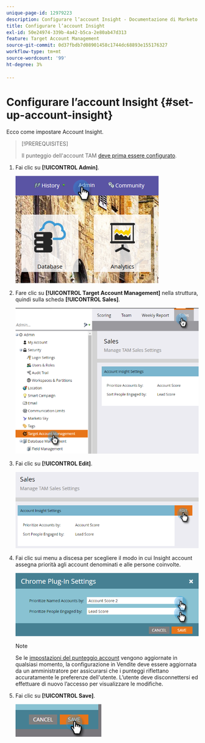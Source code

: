 ```yaml
---
unique-page-id: 12979223
description: Configurare l’account Insight - Documentazione di Marketo - Documentazione del prodotto
title: Configurare l’account Insight
exl-id: 50e24974-339b-4a42-b5ca-2e80ab47d313
feature: Target Account Management
source-git-commit: 0d37fbdb7d08901458c1744dc68893e155176327
workflow-type: tm+mt
source-wordcount: '99'
ht-degree: 3%

---
```


# Configurare l’account Insight {#set-up-account-insight}

Ecco come impostare Account Insight.

>[!PREREQUISITES]
>
>Il punteggio dell&#39;account TAM [ deve prima essere configurato](/help/marketo/product-docs/target-account-management/setup-tam/account-score.md).

1. Fai clic su **[!UICONTROL Admin]**.

   ![](assets/admin-1.png)

1. Fare clic su **[!UICONTROL Target Account Management]** nella struttura, quindi sulla scheda **[!UICONTROL Sales]**.

   ![](assets/set-up-account-insight-2.png)

1. Fai clic su **[!UICONTROL Edit]**.

   ![](assets/set-up-account-insight-3.png)

1. Fai clic sui menu a discesa per scegliere il modo in cui Insight account assegna priorità agli account denominati e alle persone coinvolte.

   ![](assets/four-4.png)

   >[!NOTE]
   >
   >Se le [impostazioni del punteggio account](/help/marketo/product-docs/target-account-management/setup-tam/account-score.md) vengono aggiornate in qualsiasi momento, la configurazione in Vendite deve essere aggiornata da un amministratore per assicurarsi che i punteggi riflettano accuratamente le preferenze dell&#39;utente. L’utente deve disconnettersi ed effettuare di nuovo l’accesso per visualizzare le modifiche.

1. Fai clic su **[!UICONTROL Save]**.

   ![](assets/five-4.png)
